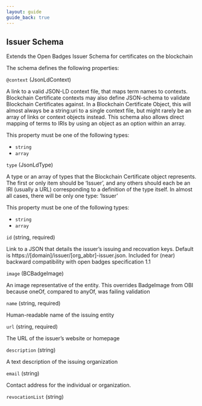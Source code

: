 ```yaml
---
layout: guide
guide_back: true
---
```


## Issuer Schema

Extends the Open Badges Issuer Schema for certificates on the blockchain

The schema defines the following properties:

`@context` (JsonLdContext)

A link to a valid JSON-LD context file, that maps term names to contexts. Blockchain Certificate contexts may also define JSON-schema to validate Blockchain Certificates against. In a Blockchain Certificate Object, this will almost always be a string:uri to a single context file, but might rarely be an array of links or context objects instead. This schema also allows direct mapping of terms to IRIs by using an object as an option within an array.

This property must be one of the following types:

*   `string`
*   `array`

`type` (JsonLdType)

A type or an array of types that the Blockchain Certificate object represents. The first or only item should be ‘Issuer’, and any others should each be an IRI (usually a URL) corresponding to a definition of the type itself. In almost all cases, there will be only one type: ‘Issuer’

This property must be one of the following types:

*   `string`
*   `array`

`id` (string, required)

Link to a JSON that details the issuer’s issuing and recovation keys. Default is https://[domain]/issuer/[org_abbr]-issuer.json. Included for (near) backward compatibility with open badges specification 1.1

`image` (BCBadgeImage)

An image representative of the entity. This overrides BadgeImage from OBI because oneOf, compared to anyOf, was failing validation

`name` (string, required)

Human-readable name of the issuing entity

`url` (string, required)

The URL of the issuer’s website or homepage

`description` (string)

A text description of the issuing organization

`email` (string)

Contact address for the individual or organization.

`revocationList` (string)
